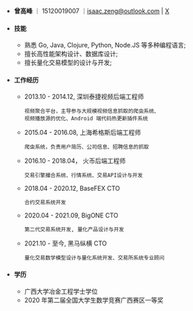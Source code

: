 
- **曾高峰** ｜ 15120019007 ｜isaac.zeng@outlook.com | [X](https://x.com/spagreeks)

- #### 技能
  - 熟悉 Go, Java, Clojure, Python, Node.JS 等多种编程语言;
  - 擅长高性能架构设计、数据库设计;
  - 擅长量化交易模型的设计与开发;

- #### 工作经历
  - 2013.10 - 2014.12, 深圳泰捷视频后端工程师
    ```
    视频聚合平台，主导参与大规模视频信息抓取的爬虫系统、
    视频播放源的优化、Android 端代码热更新插件系统
    ```
  - 2015.04 - 2016.08, 上海希格斯后端工程师
    ```
    爬虫系统，负责用户简历、公司信息、招聘信息的抓取
    ```
  - 2016.10 - 2018.04， 火币后端工程师
    ```
    交易引擎撮合系统、行情系统、交易API设计与开发
    ```

  - 2018.04 - 2020.12, BaseFEX CTO
    ```
    合约交易系统开发
    ```

  - 2020.04 - 2021.09, BigONE CTO
    ```
    第二代交易系统开发, 量化产品设计与开发
    ```

  - 2021.10 - 至今, 黑马纵横 CTO
    ```
    量化交易数学模型设计与量化系统开发、交易所系统专业顾问
    ```



- #### 学历
  - 广西大学冶金工程学士学位
  - 2020 年第二届全国大学生数学竞赛广西赛区一等奖
